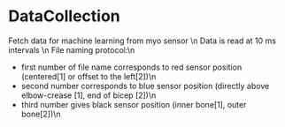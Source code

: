 # DataCollection
Fetch data for machine learning from myo sensor \n
Data is read at 10 ms intervals \n
File naming protocol:\n
- first number of file name corresponds to red sensor position (centered[1] or offset to the left[2])\n
- second number corresponds to blue sensor position (directly above elbow-crease [1], end of bicep [2])\n
- third number gives black sensor position (inner bone[1], outer bone[2])\n
